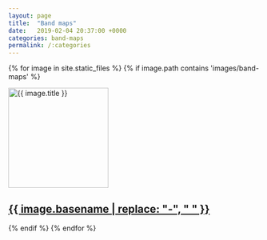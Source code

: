 ```yaml
---
layout: page
title:  "Band maps"
date:   2019-02-04 20:37:00 +0000
categories: band-maps
permalink: /:categories
---
```


{% for image in site.static_files %}
    {% if image.path contains 'images/band-maps' %}
    <div class="newcontainer">
      <a href="{{ site.baseurl }}{{ image.path }}"><img src="{{ site.baseurl }}{{ image.path }}" width="200" height="200" alt="{{ image.title }}">
      <div class="centered"><h2>{{ image.basename | replace: "-", " " }}</h2></div></a>
    </div>
    {% endif %}
{% endfor %}

<p style="clear: both;">
